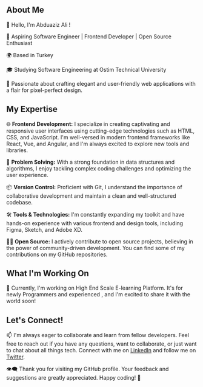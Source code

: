 ## About Me

👋 Hello, I'm Abduaziz Ali !

🚀 Aspiring Software Engineer | Frontend Developer | Open Source Enthusiast

🌍 Based in Turkey

🎓 Studying Software Engineering at Ostim Technical University

🌟 Passionate about crafting elegant and user-friendly web applications with a flair for pixel-perfect design.

## My Expertise

🌐 **Frontend Development:** I specialize in creating captivating and responsive user interfaces using cutting-edge technologies such as HTML, CSS, and JavaScript. I'm well-versed in modern frontend frameworks like React, Vue, and Angular, and I'm always excited to explore new tools and libraries.

🧩 **Problem Solving:** With a strong foundation in data structures and algorithms, I enjoy tackling complex coding challenges and optimizing the user experience.

📦 **Version Control:** Proficient with Git, I understand the importance of collaborative development and maintain a clean and well-structured codebase.

🛠️ **Tools & Technologies:** I'm constantly expanding my toolkit and have hands-on experience with various frontend and design tools, including Figma, Sketch, and Adobe XD.

👨‍💻 **Open Source:** I actively contribute to open source projects, believing in the power of community-driven development. You can find some of my contributions on my GitHub repositories.

## What I'm Working On

🌟 Currently, I'm working on High End Scale E-learning Platform. It's for newly Programmers and experienced , and I'm excited to share it with the world soon!


## Let's Connect!

📫 I'm always eager to collaborate and learn from fellow developers. Feel free to reach out if you have any questions, want to collaborate, or just want to chat about all things tech. Connect with me on [LinkedIn](https://www.linkedin.com/in/yourprofile) and follow me on [Twitter](https://twitter.com/yourhandle).

👁️‍🗨️ Thank you for visiting my GitHub profile. Your feedback and suggestions are greatly appreciated. Happy coding! 🚀
